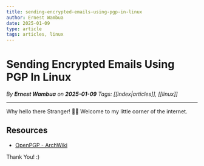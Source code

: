 ```yaml
---
title: sending-encrypted-emails-using-pgp-in-linux
author: Ernest Wambua
date: 2025-01-09
type: article
tags: articles, linux
---
```


# Sending Encrypted Emails Using PGP In Linux
_By **Ernest Wambua** on **2025-01-09**_
_Tags: [[index|articles]], [[linux]]_
___

Why hello there Stranger! 👋😀
Welcome to my little corner of the internet.



## Resources
- [OpenPGP - ArchWiki](https://wiki.archlinux.org/title/OpenPGP)

Thank You! :)
